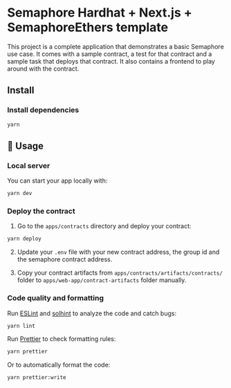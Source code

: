 # Semaphore Hardhat + Next.js + SemaphoreEthers template

This project is a complete application that demonstrates a basic Semaphore use case. It comes with a sample contract, a test for that contract and a sample task that deploys that contract. It also contains a frontend to play around with the contract.

## Install

### Install dependencies

```bash
yarn
```

## 📜 Usage

### Local server

You can start your app locally with:

```bash
yarn dev
```

### Deploy the contract

1. Go to the `apps/contracts` directory and deploy your contract:

```bash
yarn deploy
```

2. Update your `.env` file with your new contract address, the group id and the semaphore contract address.

3. Copy your contract artifacts from `apps/contracts/artifacts/contracts/` folder to `apps/web-app/contract-artifacts` folder manually.


### Code quality and formatting

Run [ESLint](https://eslint.org/) and [solhint](https://github.com/protofire/solhint) to analyze the code and catch bugs:

```bash
yarn lint
```

Run [Prettier](https://prettier.io/) to check formatting rules:

```bash
yarn prettier
```

Or to automatically format the code:

```bash
yarn prettier:write
```
